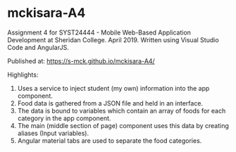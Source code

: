 # mckisara-A4
Assignment 4 for SYST24444 - Mobile Web-Based Application Development at Sheridan College. April 2019.
Written using Visual Studio Code and AngularJS.

Published at: https://s-mck.github.io/mckisara-A4/

Highlights:
1. Uses a service to inject student (my own) information into the app component.
2. Food data is gathered from a JSON file and held in an interface.
3. The data is bound to variables which contain an array of foods for each category in the app component.
4. The main (middle section of page) component uses this data by creating aliases (Input variables).
5. Angular material tabs are used to separate the food categories.


